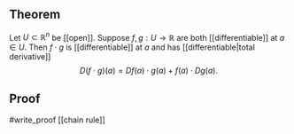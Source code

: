 ## Theorem
Let $U \subset \mathbb R^n$ be [[open]]. Suppose $f,g: U\to \mathbb R$ are both [[differentiable]] at $a\in U$. Then $f\cdot g$ is [[differentiable]] at $a$ and has [[differentiable|total derivative]] $$D(f\cdot g)(a) = Df(a)\cdot g(a) + f(a) \cdot Dg(a).$$
## Proof
#write_proof  [[chain rule]]